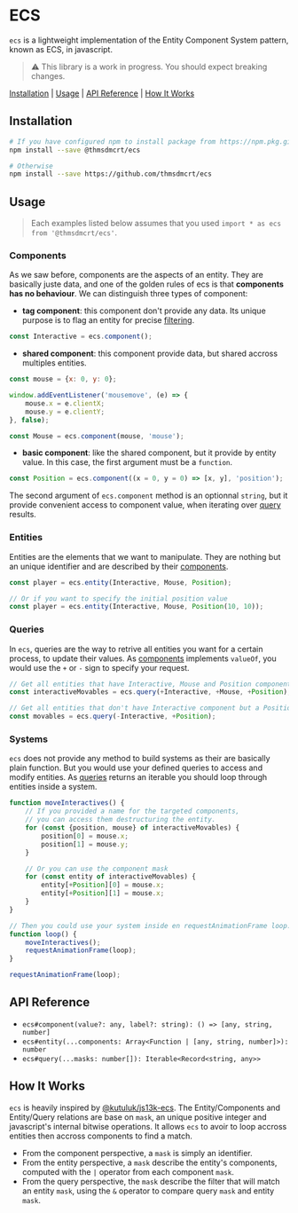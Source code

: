 # ECS

`ecs` is a lightweight implementation of the Entity Component System pattern, known as ECS, in javascript.

> ⚠️ This library is a work in progress. You should expect breaking changes.

[Installation](#installation) | [Usage](#usage) | [API Reference](#api-reference) | [How It Works](#how-it-works)

## Installation

```bash
# If you have configured npm to install package from https://npm.pkg.github.com
npm install --save @thmsdmcrt/ecs

# Otherwise
npm install --save https://github.com/thmsdmcrt/ecs
```

## Usage

> Each examples listed below assumes that you used `import * as ecs from '@thmsdmcrt/ecs'`.

### Components

As we saw before, components are the aspects of an entity. They are basically juste data, and one of the golden rules of ecs is that **components has no behaviour**. We can distinguish three types of component:

- **tag component**: this component don't provide any data. Its unique purpose is to flag an entity for precise [filtering](#queries).
```js
const Interactive = ecs.component();
```

- **shared component**: this component provide data, but shared accross multiples entities.
```js
const mouse = {x: 0, y: 0};

window.addEventListener('mousemove', (e) => {
	mouse.x = e.clientX;
	mouse.y = e.clientY;
}, false);

const Mouse = ecs.component(mouse, 'mouse');
```

- **basic component**: like the shared component, but it provide by entity value. In this case, the first argument must be a `function`.
```js
const Position = ecs.component((x = 0, y = 0) => [x, y], 'position');
```

The second argument of `ecs.component` method is an optionnal `string`, but it provide convenient access to component value, when iterating over [query](#queries) results.

### Entities

Entities are the elements that we want to manipulate. They are nothing but an unique identifier and are described by their [components](#components).

```js
const player = ecs.entity(Interactive, Mouse, Position);

// Or if you want to specify the initial position value
const player = ecs.entity(Interactive, Mouse, Position(10, 10));
```

### Queries

In `ecs`, queries are the way to retrive all entities you want for a certain process, to update their values. As [components](#components) implements `valueOf`, you would use the `+` or `-` sign to specify your request.

```js
// Get all entities that have Interactive, Mouse and Position components.
const interactiveMovables = ecs.query(+Interactive, +Mouse, +Position);

// Get all entities that don't have Interactive component but a Position one.
const movables = ecs.query(-Interactive, +Position);
```

### Systems

`ecs` does not provide any method to build systems as their are basically plain function. But you would use your defined queries to access and modify entities. As [queries](#queries) returns an iterable you should loop through entities inside a system.

```js
function moveInteractives() {
	// If you provided a name for the targeted components, 
	// you can access them destructuring the entity.
	for (const {position, mouse} of interactiveMovables) {
		position[0] = mouse.x;
		position[1] = mouse.y;
	}

	// Or you can use the component mask
	for (const entity of interactiveMovables) {
		entity[+Position][0] = mouse.x;
		entity[+Position][1] = mouse.x;
	}
}

// Then you could use your system inside en requestAnimationFrame loop:
function loop() {
	moveInteractives();
	requestAnimationFrame(loop);
}

requestAnimationFrame(loop);
```

## API Reference

- `ecs#component(value?: any, label?: string): () => [any, string, number]`
- `ecs#entity(...components: Array<Function | [any, string, number]>): number`
- `ecs#query(...masks: number[]): Iterable<Record<string, any>>`

## How It Works

`ecs` is heavily inspired by [@kutuluk/js13k-ecs](https://github.com/kutuluk/js13k-ecs). The Entity/Components and Entity/Query relations are base on `mask`, an unique positive integer and javascript's internal bitwise operations. It allows `ecs` to avoir to loop accross entities then accross components to find a match.

- From the component perspective, a `mask` is simply an identifier. 
- From the entity perspective, a `mask` describe the entity's components, computed with the `|` operator from each component `mask`. 
- From the query perspective, the `mask` describe the filter that will match an entity `mask`, using the `&` operator to compare query `mask` and entity `mask`.

